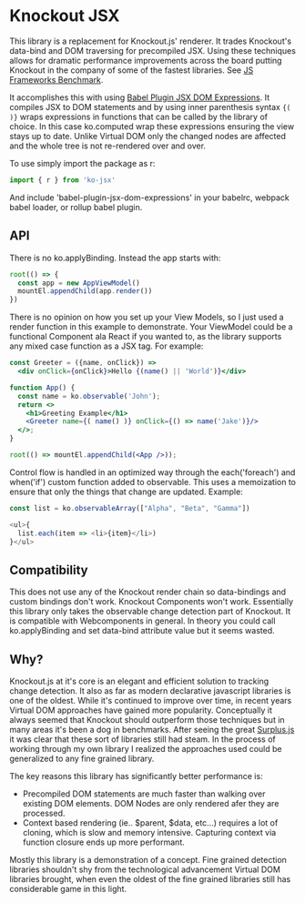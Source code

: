 # Knockout JSX

This library is a replacement for Knockout.js' renderer. It trades Knockout's data-bind and DOM traversing for precompiled JSX. Using these techniques allows for dramatic performance improvements across the board putting Knockout in the company of some of the fastest libraries. See [JS Frameworks Benchmark](https://github.com/krausest/js-framework-benchmark).

It accomplishes this with using [Babel Plugin JSX DOM Expressions](https://github.com/ryansolid/babel-plugin-jsx-dom-expressions). It compiles JSX to DOM statements and by using inner parenthesis syntax ```{( )}``` wraps expressions in functions that can be called by the library of choice. In this case ko.computed wrap these expressions ensuring the view stays up to date. Unlike Virtual DOM only the changed nodes are affected and the whole tree is not re-rendered over and over.

To use simply import the package as r:

```js
import { r } from 'ko-jsx'
```

And include 'babel-plugin-jsx-dom-expressions' in your babelrc, webpack babel loader, or rollup babel plugin.

## API

There is no ko.applyBinding. Instead the app starts with:

```js
root(() => {
  const app = new AppViewModel()
  mountEl.appendChild(app.render())
})
```

There is no opinion on how you set up your View Models, so I just used a render function in this example to demonstrate. Your ViewModel could be a functional Component ala React if you wanted to, as the library supports any mixed case function as a JSX tag. For example:

```jsx
const Greeter = ({name, onClick}) =>
  <div onClick={onClick}>Hello {(name() || 'World')}</div>

function App() {
  const name = ko.observable('John');
  return <>
    <h1>Greeting Example</h1>
    <Greeter name={( name() )} onClick={() => name('Jake')}/>
  </>;
}

root(() => mountEl.appendChild(<App />));
```

Control flow is handled in an optimized way through the each('foreach') and when('if') custom function added to observable. This uses a memoization to ensure that only the things that change are updated. Example:

```js
const list = ko.observableArray(["Alpha", "Beta", "Gamma"])

<ul>{
  list.each(item => <li>{item}</li>)
}</ul>
```

## Compatibility

This does not use any of the Knockout render chain so data-bindings and custom bindings don't work. Knockout Components won't work. Essentially this library only takes the observable change detection part of Knockout. It is compatible with Webcomponents in general. In theory you could call ko.applyBinding and set data-bind attribute value but it seems wasted.

## Why?

Knockout.js at it's core is an elegant and efficient solution to tracking change detection. It also as far as modern declarative javascript libraries is one of the oldest.  While it's continued to improve over time, in recent years Virtual DOM approaches have gained more popularity. Conceptually it always seemed that Knockout should outperform those techniques but in many areas it's been a dog in benchmarks.  After seeing the great [Surplus.js](https://github.com/adamhaile/surplus) it was clear that these sort of libraries still had steam. In the process of working through my own library I realized the approaches used could be generalized to any fine grained library.

The key reasons this library has significantly better performance is:
* Precompiled DOM statements are much faster than walking over existing DOM elements. DOM Nodes are only rendered afer they are processed.
* Context based rendering (ie.. $parent, $data, etc...) requires a lot of cloning, which is slow and memory intensive. Capturing context via function closure ends up more performant.

Mostly this library is a demonstration of a concept. Fine grained detection libraries shouldn't shy from the technological advancement Virtual DOM libraries brought, when even the oldest of the fine grained libraries still has considerable game in this light.